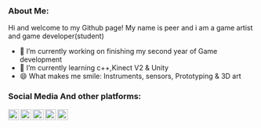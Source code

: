### About Me: 
Hi and welcome to my Github page!
My name is peer and i am a game artist and game developer(student)

- 🔭 I’m currently working on finishing my second year of Game development
- 🌱 I’m currently learning c++,Kinect V2 & Unity
- 😄 What makes me smile: Instruments, sensors, Prototyping & 3D art

### Social Media And other platforms:
[<img align="left" alt="codeSTACKr.com" width="22px" src="https://upload.wikimedia.org/wikipedia/commons/3/31/Blogger.svg" />][website]
[<img align="left" alt="codeSTACKr | YouTube" width="22px" src="https://upload.wikimedia.org/wikipedia/commons/f/fc/YouTube_play_button_square_%282013-2017%29.svg" />][youtube]
[<img align="left" alt="codeSTACKr | Twitter" width="22px" src="https://upload.wikimedia.org/wikipedia/commons/b/b2/Twitter_font_awesome.svg" />][twitter]
[<img align="left" alt="codeSTACKr | LinkedIn" width="22px" src="https://upload.wikimedia.org/wikipedia/commons/e/e9/Linkedin_icon.svg" />][linkedin]
[<img align="left" alt="codeSTACKr | Instagram" width="22px" src="https://upload.wikimedia.org/wikipedia/commons/e/e7/Instagram_logo_2016.svg" />][instagram]




[website]: https://peersplayfullworld.blogspot.com/
[twitter]: https://twitter.com/PeerLomans
[youtube]: https://www.youtube.com/channel/UCfxUVdVpsSGFSJkeXcnGSxg
[instagram]: https://www.instagram.com/justreallypear/
[linkedin]: https://www.linkedin.com/in/peer-lomans-92953a205/

<!--
**peeriscool/peeriscool** is a ✨ _special_ ✨ repository because its `README.md` (this file) appears on your GitHub profile.

Here are some ideas to get you started:

- 🔭 I’m currently working on...
- 🌱 I’m currently learning ...
- 👯 I’m looking to collaborate on ...
- 🤔 I’m looking for help with ...
- 💬 Ask me about ...
- 📫 How to reach me: ...
- 😄 Pronouns: ...
- ⚡ Fun fact: ...
-->

